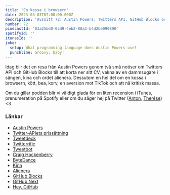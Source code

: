 ```yaml
---
title: 'En kossa i browsern'
date: 2023-03-03T07:00:00.000Z
description: 'Avsnitt 72: Austin Powers, Twitters API, GitHub Blocks och deras RnD-avdelning, kina, ordet alienera och mycket annat.'
number: 72
pinecastId: '03a25bd0-05d9-4eb2-88a3-b4d2be090890'
spotifyId: ''
itunesId: ''
joke:
  setup: What programming language does Austin Powers use?
  punchline: Groovy, baby!
---
```


Idag blir det en resa från Austin Powers genom två små notiser om Twitters API och GitHub Blocks till att korta ner sitt CV, vakna av en dammsugare i sängen, kina och ordet alienera. Dessutom en hel del om en kossa i browsern, kött, bea, korv, en aversion mot TikTok och att nå kritisk massa.

Om du gillar podden blir vi väldigt glada för en liten recension i iTunes, prenumeration på Spotify eller om du säger hej på Twitter ([Anton](https://twitter.com/Awnton), [Therése](https://twitter.com/tkomstadius)) &lt;3

### Länkar

- [Austin Powers](https://en.wikipedia.org/wiki/Austin_Powers)
- [Twitter-APIets prissättning](https://twitter.com/bantg/status/1621428909861396482)
- [Tweetdeck](https://tweetdeck.twitter.com/)
- [Twitterrific](https://twitterrific.com/beyond)
- [Tweetbot](https://tapbots.com/tweetbot/)
- [Craig Hockenberry](https://furbo.org/)
- [ByteDance](https://www.bytedance.com/en/)
- [Kina](https://sv.wikipedia.org/wiki/Kina)
- [Alienera](https://sv.wiktionary.org/wiki/alienera)
- [GitHub Blocks](https://blocks.githubnext.com/)
- [GitHub Next](https://githubnext.com/)
- [Hey, GitHub](https://githubnext.com/projects/hey-github/)
